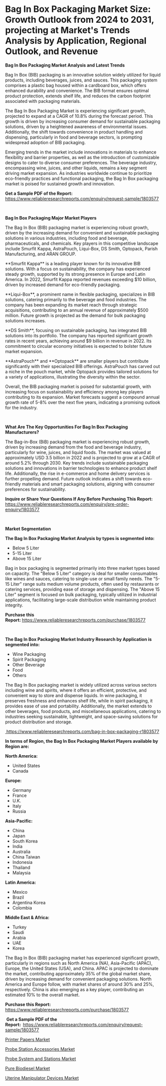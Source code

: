 <p><h1>Bag In Box Packaging Market Size: Growth Outlook from 2024 to 2031, projecting at Market's Trends Analysis by Application, Regional Outlook, and Revenue</h1></p><p><strong>Bag In Box Packaging Market Analysis and Latest Trends</strong></p>
<p><p>Bag In Box (BIB) packaging is an innovative solution widely utilized for liquid products, including beverages, juices, and sauces. This packaging system comprises a plastic bag housed within a cardboard box, which offers enhanced durability and convenience. The BIB format ensures optimal product protection, extends shelf life, and reduces the carbon footprint associated with packaging materials.</p><p>The Bag In Box Packaging Market is experiencing significant growth, projected to expand at a CAGR of 10.8% during the forecast period. This growth is driven by increasing consumer demand for sustainable packaging solutions, driven by a heightened awareness of environmental issues. Additionally, the shift towards convenience in product handling and dispensing, particularly in food and beverage sectors, is prompting widespread adoption of BIB packaging.</p><p>Emerging trends in the market include innovations in materials to enhance flexibility and barrier properties, as well as the introduction of customizable designs to cater to diverse consumer preferences. The beverage industry, encompassing wine, juices, and other liquids, remains a key segment driving market expansion. As industries worldwide continue to prioritize eco-friendly practices and functional packaging, the Bag In Box packaging market is poised for sustained growth and innovation.</p></p>
<p><strong>Get a Sample PDF of the Report:&nbsp;</strong> <a href="https://www.reliableresearchreports.com/enquiry/request-sample/1803577?utm_campaign=83&utm_medium=2&utm_source=Github&utm_content=ia&utm_term=09112024&utm_id=bag-in-box-packaging">https://www.reliableresearchreports.com/enquiry/request-sample/1803577</a></p>
<p>&nbsp;</p>
<p><strong>Bag In Box Packaging Major Market Players</strong></p>
<p><p>The Bag In Box (BIB) packaging market is experiencing robust growth, driven by the increasing demand for convenient and sustainable packaging solutions in various industries, including food and beverage, pharmaceuticals, and chemicals. Key players in this competitive landscape include Smurfit Kappa, AstraPouch, Liqui-Box, DS Smith, Optopack, Parish Manufacturing, and ARAN GROUP.</p><p>**Smurfit Kappa** is a leading player known for its innovative BIB solutions. With a focus on sustainability, the company has experienced steady growth, supported by its strong presence in Europe and Latin America. In 2022, Smurfit Kappa reported revenues exceeding $10 billion, driven by increased demand for eco-friendly packaging.</p><p>**Liqui-Box**, a prominent name in flexible packaging, specializes in BIB solutions, catering primarily to the beverage and food industries. The company has been expanding its market reach through strategic acquisitions, contributing to an annual revenue of approximately $500 million. Future growth is projected as the demand for bulk packaging solutions increases.</p><p>**DS Smith**, focusing on sustainable packaging, has integrated BIB solutions into its portfolio. The company has reported significant growth rates in recent years, achieving around $9 billion in revenue in 2022. Its commitment to circular economy initiatives is expected to bolster future market expansion.</p><p>**AstraPouch** and **Optopack** are smaller players but contribute significantly with their specialized BIB offerings. AstraPouch has carved out a niche in the pouch market, while Optopack provides tailored solutions for a variety of applications, illustrating the diversity within the sector.</p><p>Overall, the BIB packaging market is poised for substantial growth, with increasing focus on sustainability and efficiency among key players contributing to its expansion. Market forecasts suggest a compound annual growth rate of 5-8% over the next five years, indicating a promising outlook for the industry.</p></p>
<p>&nbsp;</p>
<p><strong>What Are The Key Opportunities For Bag In Box Packaging Manufacturers?</strong></p>
<p><p>The Bag-in-Box (BiB) packaging market is experiencing robust growth, driven by increasing demand from the food and beverage industry, particularly for wine, juices, and liquid foods. The market was valued at approximately USD 3.5 billion in 2022 and is projected to grow at a CAGR of around 5.2% through 2030. Key trends include sustainable packaging solutions and innovations in barrier technologies to enhance product shelf life. Additionally, the rise in e-commerce and home delivery services is further propelling demand. Future outlook indicates a shift towards eco-friendly materials and smart packaging solutions, aligning with consumer preferences for sustainability.</p></p>
<p><strong>Inquire or Share Your Questions If Any Before Purchasing This Report:</strong> <a href="https://www.reliableresearchreports.com/enquiry/pre-order-enquiry/1803577?utm_campaign=83&utm_medium=2&utm_source=Github&utm_content=ia&utm_term=09112024&utm_id=bag-in-box-packaging">https://www.reliableresearchreports.com/enquiry/pre-order-enquiry/1803577</a></p>
<p>&nbsp;</p>
<p><strong>Market Segmentation</strong></p>
<p><strong>The Bag In Box Packaging Market Analysis by types is segmented into:</strong></p>
<p><ul><li>Below 5 Liter</li><li>5-15 Liter</li><li>Above 15 Liter</li></ul></p>
<p><p>Bag in box packaging is segmented primarily into three market types based on capacity. The "Below 5 Liter" category is ideal for smaller consumables like wines and sauces, catering to single-use or small family needs. The "5-15 Liter" range suits medium volume products, often used by restaurants or catering services, providing ease of storage and dispensing. The "Above 15 Liter" segment is focused on bulk packaging, typically utilized in industrial applications, facilitating large-scale distribution while maintaining product integrity.</p></p>
<p><strong>Purchase this Report:&nbsp;</strong><a href="https://www.reliableresearchreports.com/purchase/1803577?utm_campaign=83&utm_medium=2&utm_source=Github&utm_content=ia&utm_term=09112024&utm_id=bag-in-box-packaging">https://www.reliableresearchreports.com/purchase/1803577</a></p>
<p>&nbsp;</p>
<p><strong>The Bag In Box Packaging Market Industry Research by Application is segmented into:</strong></p>
<p><ul><li>Wine Packaging</li><li>Spirit Packaging</li><li>Other Beverage</li><li>Food</li><li>Others</li></ul></p>
<p><p>The Bag In Box packaging market is widely utilized across various sectors including wine and spirits, where it offers an efficient, protective, and convenient way to store and dispense liquids. In wine packaging, it preserves freshness and enhances shelf life, while in spirit packaging, it provides ease of use and portability. Additionally, the market extends to other beverages, food products, and miscellaneous applications, catering to industries seeking sustainable, lightweight, and space-saving solutions for product distribution and storage.</p></p>
<p><a href="https://www.reliableresearchreports.com/bag-in-box-packaging-r1803577?utm_campaign=83&utm_medium=2&utm_source=Github&utm_content=ia&utm_term=09112024&utm_id=bag-in-box-packaging">&nbsp;https://www.reliableresearchreports.com/bag-in-box-packaging-r1803577</a></p>
<p><strong>In terms of Region, the Bag In Box Packaging Market Players available by Region are:</strong></p>
<p>
    <p> <strong> North America: </strong>
        <ul>
            <li>United States</li>
            <li>Canada</li>
        </ul>
        </p> 
    <p> <strong> Europe: </strong>
        <ul>
            <li>Germany</li>
            <li>France</li>
            <li>U.K.</li>
            <li>Italy</li>
            <li>Russia</li>
        </ul>
        </p> 
    <p> <strong> Asia-Pacific: </strong>
        <ul>
            <li>China</li>
            <li>Japan</li>
            <li>South Korea</li>
            <li>India</li>
            <li>Australia</li>
            <li>China Taiwan</li>
            <li>Indonesia</li>
            <li>Thailand</li>
            <li>Malaysia</li>
        </ul>
        </p> 
    <p> <strong> Latin America: </strong>
        <ul>
            <li>Mexico</li>
            <li>Brazil</li>
            <li>Argentina Korea</li>
            <li>Colombia</li>
        </ul>
        </p> 
    <p> <strong> Middle East & Africa: </strong>
        <ul>
            <li>Turkey</li>
            <li>Saudi</li>
            <li>Arabia</li>
            <li>UAE</li>
            <li>Korea</li>
        </ul>
    </p>
    </p>
<p><p>The Bag In Box (BIB) packaging market has experienced significant growth, particularly in regions such as North America (NA), Asia-Pacific (APAC), Europe, the United States (USA), and China. APAC is projected to dominate the market, contributing approximately 35% of the global market share, driven by increasing demand for convenient packaging solutions. North America and Europe follow, with market shares of around 30% and 25%, respectively. China is also emerging as a key player, contributing an estimated 10% to the overall market.</p></p>
<p><strong>Purchase this Report: </strong><a href="https://www.reliableresearchreports.com/purchase/1803577?utm_campaign=83&utm_medium=2&utm_source=Github&utm_content=ia&utm_term=09112024&utm_id=bag-in-box-packaging">https://www.reliableresearchreports.com/purchase/1803577</a></p>
<p>&nbsp;<strong>Get a Sample PDF of the Report:&nbsp;&nbsp;</strong><a href="https://www.reliableresearchreports.com/enquiry/request-sample/1803577?utm_campaign=83&utm_medium=2&utm_source=Github&utm_content=ia&utm_term=09112024&utm_id=bag-in-box-packaging">https://www.reliableresearchreports.com/enquiry/request-sample/1803577</a></p>
<p><strong></strong></p>
<p><p><a href="https://github.com/fosters9adames/Market-Research-Report-List-1/blob/main/printer-papers-market.md?utm_campaign=83&utm_medium=2&utm_source=Github&utm_content=ia&utm_term=09112024&utm_id=bag-in-box-packaging">Printer Papers Market</a></p><p><a href="https://www.linkedin.com/pulse/charting-future-comprehensive-analysis-global-probe-station-zpslc?utm_campaign=83&utm_medium=2&utm_source=Github&utm_content=ia&utm_term=09112024&utm_id=bag-in-box-packaging">Probe Station Accessories Market</a></p><p><a href="https://www.linkedin.com/pulse/probe-system-stations-momentum-charting-11-cagr-path-8ap3e?utm_campaign=83&utm_medium=2&utm_source=Github&utm_content=ia&utm_term=09112024&utm_id=bag-in-box-packaging">Probe System and Stations Market</a></p><p><a href="https://github.com/dowsegmspivadlk/Market-Research-Report-List-1/blob/main/pure-biodiesel-market.md?utm_campaign=83&utm_medium=2&utm_source=Github&utm_content=ia&utm_term=09112024&utm_id=bag-in-box-packaging">Pure Biodiesel Market</a></p><p><a href="https://issuu.com/reportprime-2/docs/uterine-manipulator-devices-market-_45638b6d2324bf?utm_campaign=83&utm_medium=2&utm_source=Github&utm_content=ia&utm_term=09112024&utm_id=bag-in-box-packaging">Uterine Manipulator Devices Market</a></p></p>